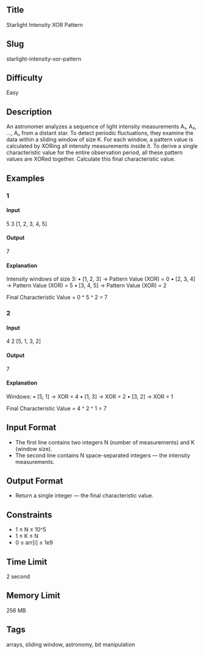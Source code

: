 ## Title

Starlight Intensity XOR Pattern

## Slug

starlight-intensity-xor-pattern

## Difficulty

Easy

## Description

An astronomer analyzes a sequence of light intensity measurements A₁, A₂, ..., Aₙ from a distant star. To detect periodic fluctuations, they examine the data within a sliding window of size K. For each window, a pattern value is calculated by XORing all intensity measurements inside it. To derive a single characteristic value for the entire observation period, all these pattern values are XORed together. Calculate this final characteristic value.

## Examples

### 1

#### Input

5 3
[1, 2, 3, 4, 5]

#### Output

7

#### Explanation

Intensity windows of size 3:
    •   [1, 2, 3] → Pattern Value (XOR) = 0
    •   [2, 3, 4] → Pattern Value (XOR) = 5
    •   [3, 4, 5] → Pattern Value (XOR) = 2

Final Characteristic Value = 0 ^ 5 ^ 2 = 7

### 2

#### Input

4 2
[5, 1, 3, 2]

#### Output

7

#### Explanation

Windows:
    •   [5, 1] → XOR = 4
    •   [1, 3] → XOR = 2
    •   [3, 2] → XOR = 1

Final Characteristic Value = 4 ^ 2 ^ 1 = 7

## Input Format

- The first line contains two integers N (number of measurements) and K (window size).
- The second line contains N space-separated integers — the intensity measurements.

## Output Format

- Return a single integer — the final characteristic value.

## Constraints

- 1 ≤ N ≤ 10^5
- 1 ≤ K ≤ N
- 0 ≤ arr[i] ≤ 1e9

## Time Limit

2 second

## Memory Limit

256 MB

## Tags

arrays, sliding window, astronomy, bit manipulation